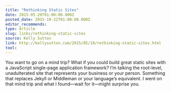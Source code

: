 ```yaml
---
title: "Rethinking Static Sites"
date: 2015-05-20T01:00:00.000Z
posted_date: 2015-10-22T01:00:00.000Z
editor_recommends:
type: Article
slug: links/rethinking-static-sites
source: Kelly Sutton
link: http://kellysutton.com/2015/05/19/rethinking-static-sites.html
tool:
---
```

You want to go on a mind trip? What if you could build great static sites with a JavaScript single-page application framework? I’m talking the root-level, unadulterated site that represents your business or your person. Something that replaces Jekyll or Middleman or your language’s equivalent. I went on that mind trip and what I found—wait for it—might surprise you.



